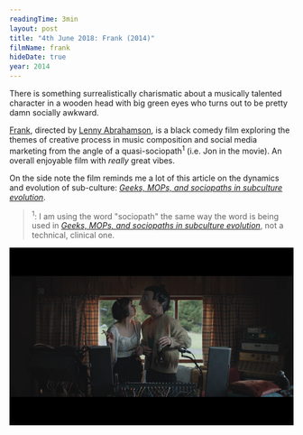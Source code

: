 ```yaml
---
readingTime: 3min
layout: post
title: "4th June 2018: Frank (2014)"
filmName: frank
hideDate: true
year: 2014
---
```

There is something surrealistically charismatic about a musically talented character in a wooden head with big green eyes who turns out to be pretty damn socially awkward.

[Frank](https://www.rottentomatoes.com/m/frank_2014/), directed by [Lenny Abrahamson](https://en.wikipedia.org/wiki/Lenny_Abrahamson), is a black comedy film exploring the themes of creative process in music composition and social media marketing from the angle of a quasi-sociopath<sup>1</sup> (i.e. Jon in the movie). An overall enjoyable film with *really* great vibes.

On the side note the film reminds me a lot of this article on the dynamics and evolution of sub-culture: [*Geeks, MOPs, and sociopaths in subculture evolution*](https://meaningness.com/geeks-mops-sociopaths).

><sup>1</sup>: I am using the word "sociopath" the same way the word is being used in [*Geeks, MOPs, and sociopaths in subculture evolution*](https://meaningness.com/geeks-mops-sociopaths#footnote5_5n3eogi), not a technical, clinical one.

<img src="/img/frank.png">
